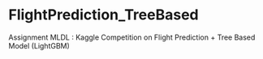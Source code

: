 # FlightPrediction_TreeBased
Assignment MLDL : Kaggle Competition on Flight Prediction + Tree Based Model (LightGBM)
